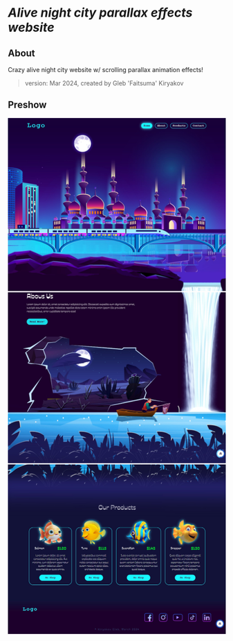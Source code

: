# **_Alive night city parallax effects website_**

## About

Crazy alive night city website w/ scrolling parallax animation effects!
​
> version: Mar 2024, created by Gleb 'Faitsuma' Kiryakov


## Preshow

<div align="center">
  <a href="https://faitsumaru.github.io/alive-city-parallax-effects-website/">
    <img src="images/preshow/pre1.jpg" alt="preshow home">
  </a>
  <br>
  <a href="https://faitsumaru.github.io/alive-city-parallax-effects-website/">
    <img src="images/preshow/pre2.jpg" alt="preshow about">
  </a>
  <br>
  <a href="https://faitsumaru.github.io/alive-city-parallax-effects-website/">
    <img src="images/preshow/pre3.jpg" alt="preshow products">
  </a>
  <br>

</div>
